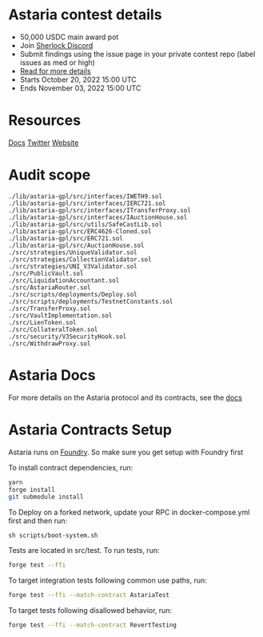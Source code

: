 # Astaria contest details

- 50,000 USDC main award pot
- Join [Sherlock Discord](https://discord.gg/MABEWyASkp)
- Submit findings using the issue page in your private contest repo (label issues as med or high)
- [Read for more details](https://docs.sherlock.xyz/audits/watsons)
- Starts October 20, 2022 15:00 UTC
- Ends November 03, 2022 15:00 UTC

# Resources

[Docs](https://docs.astaria.xyz/docs/intro)
[Twitter](https://twitter.com/AstariaXYZ)
[Website](https://astaria.xyz/)

# Audit scope

```
./lib/astaria-gpl/src/interfaces/IWETH9.sol
./lib/astaria-gpl/src/interfaces/IERC721.sol
./lib/astaria-gpl/src/interfaces/ITransferProxy.sol
./lib/astaria-gpl/src/interfaces/IAuctionHouse.sol
./lib/astaria-gpl/src/utils/SafeCastLib.sol
./lib/astaria-gpl/src/ERC4626-Cloned.sol
./lib/astaria-gpl/src/ERC721.sol
./lib/astaria-gpl/src/AuctionHouse.sol
./src/strategies/UniqueValidator.sol
./src/strategies/CollectionValidator.sol
./src/strategies/UNI_V3Validator.sol
./src/PublicVault.sol
./src/LiquidationAccountant.sol
./src/AstariaRouter.sol
./src/scripts/deployments/Deploy.sol
./src/scripts/deployments/TestnetConstants.sol
./src/TransferProxy.sol
./src/VaultImplementation.sol
./src/LienToken.sol
./src/CollateralToken.sol
./src/security/V3SecurityHook.sol
./src/WithdrawProxy.sol
```

# Astaria Docs
For more details on the Astaria protocol and its contracts, see the [docs](https://docs.astaria.xyz/docs/intro)

# Astaria Contracts Setup

Astaria runs on [Foundry](https://github.com/foundry-rs/foundry).
So make sure you get setup with Foundry first

To install contract dependencies, run:

```sh
yarn
forge install
git submodule install
```


To Deploy on a forked network, update your RPC in docker-compose.yml first and then run:

```
sh scripts/boot-system.sh
```




Tests are located in src/test. To run tests, run:

```sh
forge test --ffi
```

To target integration tests following common use paths, run:

```sh
forge test --ffi --match-contract AstariaTest
```

To target tests following disallowed behavior, run:

```sh
forge test --ffi --match-contract RevertTesting
```